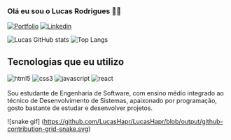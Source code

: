 ### Olá eu sou o Lucas Rodrigues 👋🏻

[![Portfolio](https://img.shields.io/badge/website-000000?style=for-the-badge&logo=About.me&logoColor=white)](https://portfolio-lucashapr.vercel.app) [![Linkedin](https://img.shields.io/badge/LinkedIn-0077B5?style=for-the-badge&logo=linkedin&logoColor=white)](https://www.linkedin.com/in/lucas-henrique-b72567259/)

![Lucas GitHub stats](https://github-readme-stats.vercel.app/api?username=LucasHapr&show_icons=true&theme=tokyonight) 
![Top Langs](https://github-readme-stats.vercel.app/api/top-langs/?username=LucasHapr&size_weight=0.5&count_weight=0.5)
## Tecnologias que eu utilizo

<div style="display: inline block">
  <img aling="center" alt="html5" src="https://img.shields.io/badge/HTML5-E34F26?style=for-the-badge&logo=html5&logoColor=white">
  <img aling="center" alt="css3" src="https://img.shields.io/badge/CSS3-1572B6?style=for-the-badge&logo=css3&logoColor=white">
  <img aling="center" alt="javascript" src="https://img.shields.io/badge/JavaScript-F7DF1E?style=for-the-badge&logo=javascript&logoColor=black">
  <img aling="center" alt="react" src="https://img.shields.io/badge/React-20232A?style=for-the-badge&logo=react&logoColor=61DAFB">
</div>
<br>
Sou estudante de Engenharia de Software, com ensino médio integrado ao técnico de Desenvolvimento de Sistemas, 
apaixonado por programação, gosto bastante de estudar e desenvolver projetos.

![snake gif]
(https://github.com/LucasHapr/LucasHapr/blob/output/github-contribution-grid-snake.svg)
